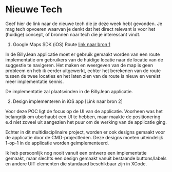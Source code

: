Nieuwe Tech 
===========

Geef hier de link naar de nieuwe tech die je deze week hebt gevonden.
Je mag tech opvoeren waarvan je denkt dat het direct relevant is voor het (huidige) concept, of bronnen naar 
  tech die je interessant vindt.

1. Google Maps SDK (iOS) Route [link naar bron 1](https://developers.google.com/maps/documentation/javascript/examples/polygon-simple)  

In de BillyJean applicatie moet er gebruik gemaakt worden van een route implementatie om gebruikers van de huidige locatie naar de locatie van de suggestie te navigeren. Het maken en weergeven van de map is geen probleem en heb ik eerder uitgewerkt, echter het berekenen van de route tussen de twee locaties en het laten zien van de route is nieuw en vereist meer implementatie kennis. 

De implementatie zal plaatsvinden in de BillyJean applicatie.


2. Design implementeren in iOS app [Link naar bron 2]

Voor deze POC ligt de focus op de UI van de applicatie. Voorheen was het belangrijk om uberhaubt een UI te hebben, maar maakte de positionering e.d niet zoveel uit aangezien het puur om de werking van de applicatie ging. 

Echter in dit multidisciplinaire project, worden er ook designs gemaakt voor de applicatie door de CMD-projectleden. Deze designs moeten uiteindelijk 1-op-1 in de applicatie worden geimplementeerd.

Ik heb persoonlijk nog nooit vanuit een ontwerp een implementatie gemaakt, maar slechts een design gemaakt vanuit bestaande buttons/labels en andere UIT elementen die standaard beschikbaar zijn in XCode.
